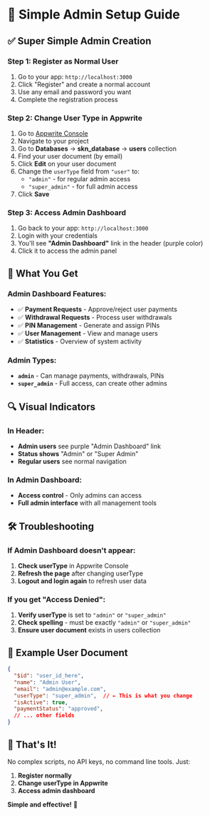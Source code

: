 # 🚀 Simple Admin Setup Guide

## ✅ **Super Simple Admin Creation**

### **Step 1: Register as Normal User**
1. Go to your app: `http://localhost:3000`
2. Click "Register" and create a normal account
3. Use any email and password you want
4. Complete the registration process

### **Step 2: Change User Type in Appwrite**
1. Go to [Appwrite Console](https://console.appwrite.io)
2. Navigate to your project
3. Go to **Databases** → **skn_database** → **users** collection
4. Find your user document (by email)
5. Click **Edit** on your user document
6. Change the `userType` field from `"user"` to:
   - `"admin"` - for regular admin access
   - `"super_admin"` - for full admin access
7. Click **Save**

### **Step 3: Access Admin Dashboard**
1. Go back to your app: `http://localhost:3000`
2. Login with your credentials
3. You'll see **"Admin Dashboard"** link in the header (purple color)
4. Click it to access the admin panel

## 🎯 **What You Get**

### **Admin Dashboard Features:**
- ✅ **Payment Requests** - Approve/reject user payments
- ✅ **Withdrawal Requests** - Process user withdrawals  
- ✅ **PIN Management** - Generate and assign PINs
- ✅ **User Management** - View and manage users
- ✅ **Statistics** - Overview of system activity

### **Admin Types:**
- **`admin`** - Can manage payments, withdrawals, PINs
- **`super_admin`** - Full access, can create other admins

## 🔍 **Visual Indicators**

### **In Header:**
- **Admin users** see purple "Admin Dashboard" link
- **Status shows** "Admin" or "Super Admin"
- **Regular users** see normal navigation

### **In Admin Dashboard:**
- **Access control** - Only admins can access
- **Full admin interface** with all management tools

## 🛠️ **Troubleshooting**

### **If Admin Dashboard doesn't appear:**
1. **Check userType** in Appwrite Console
2. **Refresh the page** after changing userType
3. **Logout and login again** to refresh user data

### **If you get "Access Denied":**
1. **Verify userType** is set to `"admin"` or `"super_admin"`
2. **Check spelling** - must be exactly `"admin"` or `"super_admin"`
3. **Ensure user document** exists in users collection

## 📝 **Example User Document**

```json
{
  "$id": "user_id_here",
  "name": "Admin User",
  "email": "admin@example.com",
  "userType": "super_admin",  // ← This is what you change
  "isActive": true,
  "paymentStatus": "approved",
  // ... other fields
}
```

## 🎉 **That's It!**

No complex scripts, no API keys, no command line tools. Just:
1. **Register normally**
2. **Change userType in Appwrite**
3. **Access admin dashboard**

**Simple and effective!** 🚀
